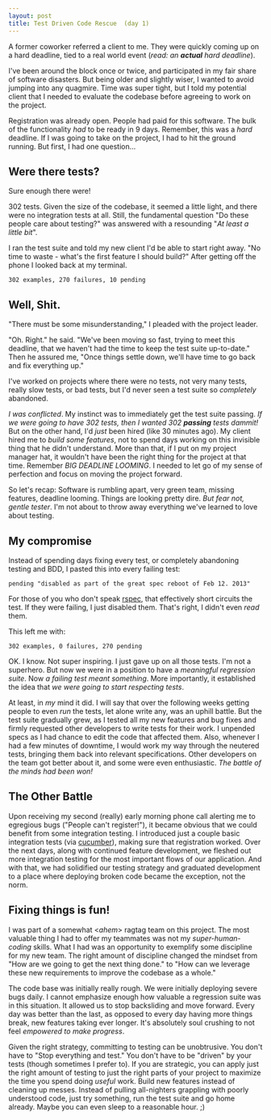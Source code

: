 ```yaml
---
layout: post
title: Test Driven Code Rescue  (day 1)
---
```


A former coworker referred a client to me. They were quickly coming up
on a hard deadline, tied to a real world event (*read: an <strong>actual</strong>  hard
deadline*).

I've been around the block once or twice, and participated in my fair
share of software disasters. But being older and slightly wiser, I wanted to
avoid jumping into any quagmire. Time was super tight, but I told my
potential client that I needed to evaluate the codebase before agreeing
to work on the project.

Registration was already open. People had paid for this software. The
bulk of the functionality *had* to be ready in 9 days. Remember, this was
a *hard* deadline. If I was going to take on the project, I had to hit
the ground running. But first, I had one question...

Were there tests?
------------------

Sure enough there were!

302 tests. Given the size of the codebase, it seemed a little light, and
there were no integration tests at all. Still, the fundamental question
"Do these people care about testing?" was answered with a resounding "*At
least a little bit*".

I ran the test suite and told my new client I'd be able to start right
away. "No time to waste - what's the first feature I should build?" After
getting off the phone I looked back at my terminal.

    302 examples, 270 failures, 10 pending

Well, Shit.
-----------

"There must be some misunderstanding," I pleaded with the project
leader.

"Oh. Right." he said. "We've been moving so fast, trying to meet
this deadline, that we haven't had the time to keep the test suite
up-to-date." Then he assured me, "Once things settle down, we'll have time to
go back and fix everything up."

I've worked on projects where there were no tests, not very many tests,
really slow tests, or bad tests, but I'd never seen a test suite so
*completely* abandoned.

*I was conflicted*. My instinct was to immediately get the test suite
passing. *If we were going to have 302 tests, then I wanted 302 <strong>passing</strong>
tests dammit!* But on the other hand, I'd *just* been hired (like 30 minutes
ago). My client hired me to *build some features*, not to spend days
working on this invisible thing that he didn't understand. More than
that, if I put on my project manager hat, it wouldn't have been the
right thing for the project at that time. Remember *BIG DEADLINE
LOOMING*. I needed to let go of my sense of perfection and focus on
moving the project forward.

So let's recap: Software is rumbling apart, very green team, missing
features, deadline looming. Things are looking pretty dire. *But fear
not, gentle tester*.  I'm not about to throw away everything we've
learned to love about testing.
 
My compromise
-------------

Instead of spending days fixing every test, or completely
abandoning testing and BDD, I pasted this into every failing test:

    pending "disabled as part of the great spec reboot of Feb 12. 2013"


For those of you who don't speak [rspec](http://rspec.info), that
effectively short circuits the test.  If they were failing, I just
disabled them. That's right, I didn't even *read* them.

This left me with:

    302 examples, 0 failures, 270 pending

OK. I know. Not super inspiring. I just gave up on all those tests.
I'm not a superhero. But now we were in a position to have a
*meaningful regression suite*. Now *a failing test meant something*.
More importantly, it established the idea that *we were going to start
respecting tests*.

At least, in *my* mind it did. I will say that over the following weeks
getting people to even *run* the tests, let alone write any, was an
uphill battle. But the test suite gradually grew, as I tested all my new
features and bug fixes and firmly requested other developers to write
tests for their work. I unpended specs as I had chance to edit
the code that affected them. Also, whenever I had a few minutes of
downtime, I would work my way through the neutered tests, bringing them
back into relevant specifications. Other developers on the team got
better about it, and some were even enthusiastic. *The battle of the
minds had been won!*

The Other Battle
----------------

Upon receiving my second (really) early morning phone call alerting me
to egregious bugs ("People can't register!"), it became obvious
that we could benefit from some integration testing. I introduced just
a couple basic integration tests (via [cucumber](http://cukes.info/)),
making sure that registration worked. Over the next days, along with
continued feature development, we fleshed out more integration testing
for the most important flows of our application. And with that, we
had solidified our testing strategy and graduated development to a place
where deploying broken code became the exception, not the norm.

Fixing things is fun!
---------------------

I was part of a somewhat <*ahem*> ragtag team on this project. The most
valuable thing I had to offer my teammates was not my
*super-human-coding* skills. What I had was an opportunity to exemplify
some discipline for my new team. The right amount of discipline changed
the mindset from "How are we going to get the next thing done." to "How
can we leverage these new requirements to improve the codebase as a
whole."

The code base was initially really rough. We were initially deploying
severe bugs daily. I cannot emphasize enough how valuable a regression
suite was in this situation. It allowed us to stop backsliding and move
forward. Every day was better than the last, as opposed to every day
having more things break, new features taking ever longer. It's
absolutely soul crushing to not feel  *empowered to make progress*.

Given the right strategy, committing to testing can be unobtrusive. You
don't have to "Stop everything and test." You don't have to be "driven"
by your tests (though sometimes I prefer to). If you are strategic, you
can apply just the right amount of testing to just the right parts of
your project to maximize the time you spend doing *useful* work. Build
new features instead of cleaning up messes. Instead of pulling
all-nighters grappling with poorly understood code, just try something,
run the test suite and go home already. Maybe you can even sleep to a
reasonable hour. ;)

